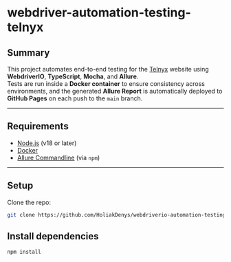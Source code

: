 # webdriver-automation-testing-telnyx

## Summary

This project automates end-to-end testing for the [Telnyx](https://telnyx.com) website using **WebdriverIO**, **TypeScript**, **Mocha**, and **Allure**.  
Tests are run inside a **Docker container** to ensure consistency across environments, and the generated **Allure Report** is automatically deployed to **GitHub Pages** on each push to the `main` branch.

---

## Requirements

- [Node.js](https://nodejs.org/) (v18 or later)
- [Docker](https://www.docker.com/)
- [Allure Commandline](https://docs.qameta.io/allure/) (via `npm`)

---

## Setup

Clone the repo:

```bash
git clone https://github.com/HoliakDenys/webdriverio-automation-testing-telnyx.git
```

## Install dependencies

```bash
npm install
```
